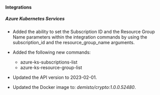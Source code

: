 
#### Integrations

##### Azure Kubernetes Services

- Added the ability to set the Subscription ID and the Resource Group Name parameters within the integration commands by using the subscription_id and the resource_group_name arguments.

- Added the following new commands:
    - azure-ks-subscriptions-list
    - azure-ks-resource-group-list

- Updated the API version to 2023-02-01.

- Updated the Docker image to: *demisto/crypto:1.0.0.52480*.
